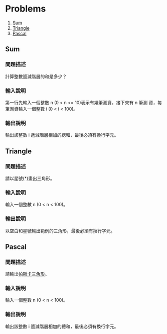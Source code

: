 # Problems

1. [Sum](#sum)
2. [Triangle](#triangle)
3. [Pascal](#pascal)

## Sum

### 問題描述

計算整數遞減階層的和是多少？

### 輸入說明

第一行先輸入一個整數 n (0 < n <= 10)表示有幾筆測資，接下來有 n 筆測
資，每筆測資輸入一個整數 i (0 < i < 100)。

### 輸出說明

輸出該整數 i 遞減階層相加的總和，最後必須有換行字元。

## Triangle

### 問題描述

請以星號(*)畫出三角形。

### 輸入說明

輸入一個整數 n (0 < n < 100)。

### 輸出說明

以空白和星號輸出範例的三角形，最後必須有換行字元。

## Pascal

### 問題描述

請輸出[帕斯卡三角形](https://zh.wikipedia.org/zh-tw/%E6%9D%A8%E8%BE%89%E4%B8%89%E8%A7%92%E5%BD%A2)。

### 輸入說明

輸入一個整數 n (0 < n < 100)。

### 輸出說明

輸出該整數 i 遞減階層相加的總和，最後必須有換行字元。

